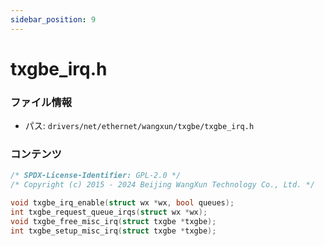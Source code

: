 ```yaml
---
sidebar_position: 9
---
```

# txgbe_irq.h

### ファイル情報

- パス: `drivers/net/ethernet/wangxun/txgbe/txgbe_irq.h`

### コンテンツ

```h
/* SPDX-License-Identifier: GPL-2.0 */
/* Copyright (c) 2015 - 2024 Beijing WangXun Technology Co., Ltd. */

void txgbe_irq_enable(struct wx *wx, bool queues);
int txgbe_request_queue_irqs(struct wx *wx);
void txgbe_free_misc_irq(struct txgbe *txgbe);
int txgbe_setup_misc_irq(struct txgbe *txgbe);

```
